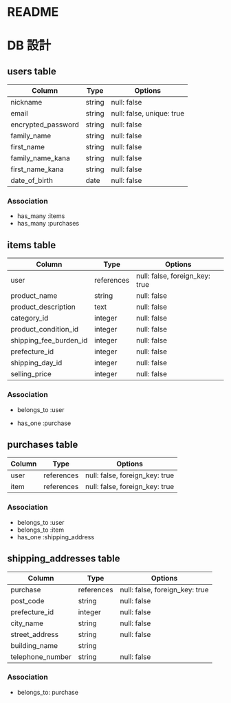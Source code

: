 # README

# DB 設計

## users table

<!-- テーブル名にはsがつく。複数のデータが入るから。 -->

<!-- 登録 -->

| Column             | Type   | Options                   |
| ------------------ | ------ | ------------------------- |
| nickname           | string | null: false               |
| email              | string | null: false, unique: true |
| encrypted_password | string | null: false               |
| family_name        | string | null: false               |
| first_name         | string | null: false               |
| family_name_kana   | string | null: false               |
| first_name_kana    | string | null: false               |
| date_of_birth      | date   | null: false               |

### Association

- has_many :items
- has_many :purchases
<!-- 複数形の時だけSがつく -->

## items table

<!-- 出品 -->

| Column                 | Type       | Options                        |
| ---------------------- | ---------- | ------------------------------ |
| user                   | references | null: false, foreign_key: true |
| product_name           | string     | null: false                    |
| product_description    | text       | null: false                    |
| category_id            | integer    | null: false                    |
| product_condition_id   | integer    | null: false                    |
| shipping_fee_burden_id | integer    | null: false                    |
| prefecture_id          | integer    | null: false                    |
| shipping_day_id        | integer    | null: false                    |
| selling_price          | integer    | null: false                    |

### Association

- belongs_to :user
<!-- １つの商品は1人のユーザーによって出品されている（属している） -->
- has_one :purchase
  <!-- １つの商品は１回だけ購入できる（属している）1対1 -->
  <!-- itemがuserに属する　belongs_toに外部キーを書く -->
  <!-- 親の方のテーブルにhas_oneを書く -->

## purchases table

<!-- 購入管理テーブル　誰が何を -->

| Column | Type       | Options                        |
| ------ | ---------- | ------------------------------ |
| user   | references | null: false, foreign_key: true |
| item   | references | null: false, foreign_key: true |

<!-- カラムは１つのデータが入るから単数系 -->

<!-- 外部キー　テーブル同士の結びつき  -->

### Association

- belongs_to :user
- belongs_to :item
- has_one :shipping_address
  <!-- 1対1 親がpurchases子が shipping_addresses -->
  <!-- 外部キーテーブル同士の結びつき　属する側に属される側のテーブル名_id | -->

## shipping_addresses table

<!-- 配送先 -->

| Column           | Type       | Options                        |
| ---------------- | ---------- | ------------------------------ |
| purchase         | references | null: false, foreign_key: true |
| post_code        | string     | null: false                    |
| prefecture_id    | integer    | null: false                    |
| city_name        | string     | null: false                    |
| street_address   | string     | null: false                    |
| building_name    | string     |                                |
| telephone_number | string     | null: false                    |

### Association

- belongs_to: purchase
